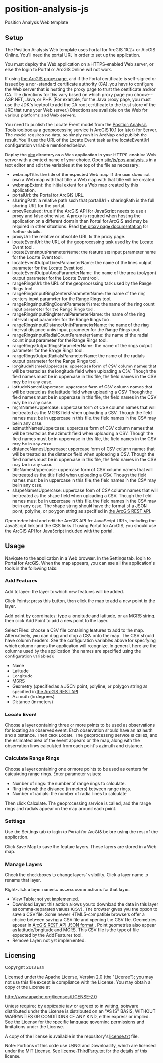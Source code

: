 position-analysis-js
====================

Position Analysis Web template

## Setup

The Position Analysis Web template uses Portal for ArcGIS 10.2+ or ArcGIS Online. You'll need the portal URL
in order to set up the application.

You must deploy the Web application on a HTTPS-enabled Web server, or else the login to Portal or ArcGIS 
Online will not work.

If using [the ArcGIS proxy page](http://developers.arcgis.com/en/javascript/jshelp/ags_proxy.html),
and if the Portal certificate is self-signed or issued by a non-standard certificate authority (CA), you
have to configure the Web server that is hosting the proxy page to trust the certificate and/or CA. The
directions for this vary based on which proxy page you choose--ASP.NET, Java, or PHP. (For example, for
the Java proxy page, you must use the JDK's keytool to add the CA root certificate to the trust store of
the JRE that runs your Web server.) Directions are available on the Web for various platforms and Web
servers.

You need to publish the Locate Event model from the [Position Analysis Tools toolbox
](https://github.com/Esri/defense-and-intel-analysis-toolbox/blob/master/toolboxes/Position%20Analysis%20Tools.tbx)
as a geoprocessing service in ArcGIS 10.1 (or later) for Server. The model requires no data, so simply run
it in ArcMap and publish the result. You'll use the URL of the Locate Event task as the locateEventUrl
configuration variable mentioned below.

Deploy the [site](site) directory as a Web application in your HTTPS-enabled Web server with a context
name of your choice. Open [site/js/pos-analysis.js](site/js/pos-analysis.js) in a text editor and edit the
variables at the top of the file as necessary:

- webmapTitle: the title of the expected Web map. If the user does not own a Web map with that title,
               a Web map with that title will be created.
- webmapExtent: the initial extent for a Web map created by this application.
- portalUrl: the Portal for ArcGIS URL.
- sharingPath: a relative path such that portalUrl + sharingPath is the full sharing URL for the portal.
- proxyRequired: true if the ArcGIS API for JavaScript needs to use a proxy and false otherwise.
                 A proxy is required when hosting the application on a different domain than Portal
                 for ArcGIS and may be required in other situations. Read
                 [the proxy page documentation](http://developers.arcgis.com/en/javascript/jshelp/ags_proxy.html)
                 for further details.
- proxyUrl: the relative or absolute URL to the proxy page.
- locateEventUrl: the URL of the geoprocessing task used by the Locate Event tool.
- locateEventInputParameterName: the feature set input parameter name for the Locate Event tool.
- locateEventOutputLinesParameterName: the name of the lines output parameter for the Locate Event tool.
- locateEventOutputAreaParameterName: the name of the area (polygon) output parameter for the Locate Event tool.
- rangeRingsUrl: the URL of the geoprocessing task used by the Range Rings tool.
- rangeRingsInputRingCentersParameterName: the name of the ring centers input parameter for the Range Rings tool.
- rangeRingsInputRingCountParameterName: the name of the ring count input parameter for the Range Rings tool.
- rangeRingsInputRingIntervalParameterName: the name of the ring interval input parameter for the Range Rings tool.
- rangeRingsInputDistanceUnitsParameterName: the name of the ring interval distance units input parameter for the
                                             Range Rings tool.
- rangeRingsInputRadialCountParameterName: the name of the radial count input parameter for the Range Rings tool.
- rangeRingsOutputRingsParameterName: the name of the rings output parameter for the Range Rings tool.
- rangeRingsOutputRadialsParameterName: the name of the radials output parameter for the Range Rings tool.
- longitudeNamesUppercase: uppercase form of CSV column names that will be treated as the longitude field
                           when uploading a CSV. Though the field names must be in uppercase in this file,
                           the field names in the CSV may be in any case.
- latitudeNamesUppercase: uppercase form of CSV column names that will be treated as the latitude field
                          when uploading a CSV. Though the field names must be in uppercase in this file,
                          the field names in the CSV may be in any case.
- mgrsNamesUppercase: uppercase form of CSV column names that will be treated as the MGRS field
                      when uploading a CSV. Though the field names must be in uppercase in this file,
                      the field names in the CSV may be in any case.
- azimuthNamesUppercase: uppercase form of CSV column names that will be treated as the azimuth field
                         when uploading a CSV. Though the field names must be in uppercase in this file,
                         the field names in the CSV may be in any case.
- distanceNamesUppercase: uppercase form of CSV column names that will be treated as the distance field
                          when uploading a CSV. Though the field names must be in uppercase in this file,
                          the field names in the CSV may be in any case.
- titleNamesUppercase: uppercase form of CSV column names that will be treated as the title field
                       when uploading a CSV. Though the field names must be in uppercase in this file,
                       the field names in the CSV may be in any case.
- shapeNamesUppercase: uppercase form of CSV column names that will be treated as the shape field
                       when uploading a CSV. Though the field names must be in uppercase in this file,
                       the field names in the CSV may be in any case. The shape string should have the
                       format of a JSON point, polyline, or polygon string as specified in [the ArcGIS
                       REST API](http://resources.arcgis.com/en/help/arcgis-rest-api/index.html#/Geometry_Objects/02r3000000n1000000/).


Open index.html and edit the ArcGIS API for JavaScript URLs, including the JavaScript link and the CSS
links. If using Portal for ArcGIS, you should use the ArcGIS API for JavaScript included with the portal.

## Usage

Navigate to the application in a Web browser. In the Settings tab, login to Portal for ArcGIS. When the map
appears, you can use all the application's tools in the following tabs:

### Add Features

Add to layer: the layer to which new features will be added.

Click Points: press this button, then click the map to add a new point to the layer.

Add point by coordinates: type a longitude and latitude, or an MGRS string, then click Add Point to add a
new point to the layer.

Select Files: choose a CSV file containing features to add to the map. Alternatively, you can drag and
drop a CSV onto the map.
The CSV should have column headers. See the configuration variables above for specifying which column
names the application
will recognize. In general, here are the columns used by the application (the names are specified using
the configuration variables):

- Name
- Latitude
- Longitude
- MGRS
- Geometry (specified as a JSON point, polyline, or polygon string as specified in [the ArcGIS REST API
           ](http://resources.arcgis.com/en/help/arcgis-rest-api/index.html#/Geometry_Objects/02r3000000n1000000/)
- Azimuth (in degrees)
- Distance (in meters)
           
### Locate Event

Choose a layer containing three or more points to be used as observations for locating an observed event.
Each observation should have an azimuth and a distance. Then click Locate. The geoprocessing service is
called, and the estimated area of the event appears on the map, along with the observation lines calculated
from each point's azimuth and distance.

### Calculate Range Rings

Choose a layer containing one or more points to be used as centers for calculating range rings. Enter parameter values:

- Number of rings: the number of range rings to calculate.
- Ring interval: the distance (in meters) between range rings.
- Number of radials: the number of radial lines to calculate.

Then click Calculate. The geoprocessing service is called, and the range rings and radials appear on the map
around each point.

### Settings

Use the Settings tab to login to Portal for ArcGIS before using the rest of the application.

Click Save Map to save the feature layers. These layers are stored in a Web map.

### Manage Layers

Check the checkboxes to change layers' visibility. Click a layer name to rename that layer.

Right-click a layer name to access some actions for that layer:

- View Table: not yet implemented.
- Download Layer: this action allows you to download the data in this layer as comma-separated values (CSV).
                  The browser gives you the option to save a CSV file. Some newer HTML5-compatible browsers
                  offer a choice between saving a CSV file and opening the CSV file. Geometries appear in
                  [ArcGIS REST API JSON format
                  ](http://resources.arcgis.com/en/help/arcgis-rest-api/index.html#/Geometry_Objects/02r3000000n1000000/).
                  Point geometries also appear as latitude/longitude and MGRS. This CSV file is the type of
                  file expected by the Add Features tool.
- Remove Layer: not yet implemented.

## Licensing

Copyright 2013 Esri

Licensed under the Apache License, Version 2.0 (the "License");
you may not use this file except in compliance with the License.
You may obtain a copy of the License at

   http://www.apache.org/licenses/LICENSE-2.0

Unless required by applicable law or agreed to in writing, software
distributed under the License is distributed on an "AS IS" BASIS,
WITHOUT WARRANTIES OR CONDITIONS OF ANY KIND, either express or implied.
See the License for the specific language governing permissions and
limitations under the License.

A copy of the license is available in the repository's
[license.txt](license.txt) file.

Note: Portions of this code use USNG and Downloadify, which are licensed under the MIT License.
See [license-ThirdParty.txt](license-ThirdParty.txt) for the details 
of this license.